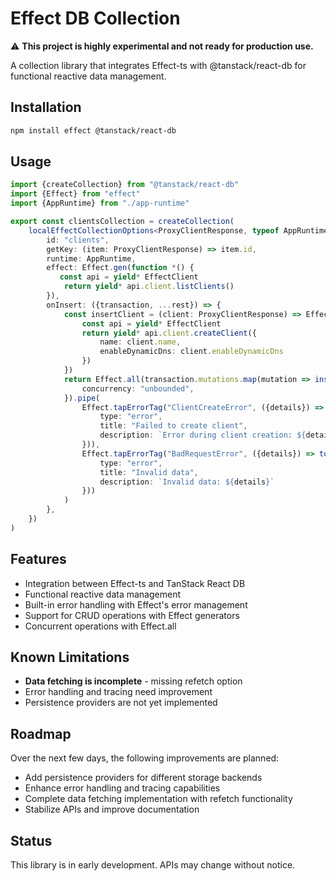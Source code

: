 # Effect DB Collection

⚠️ **This project is highly experimental and not ready for production use.**

A collection library that integrates Effect-ts with @tanstack/react-db for functional reactive data management.

## Installation

```bash
npm install effect @tanstack/react-db
```

## Usage

```typescript
import {createCollection} from "@tanstack/react-db"
import {Effect} from "effect"
import {AppRuntime} from "./app-runtime"

export const clientsCollection = createCollection(
    localEffectCollectionOptions<ProxyClientResponse, typeof AppRuntime>({
        id: "clients",
        getKey: (item: ProxyClientResponse) => item.id,
        runtime: AppRuntime,
        effect: Effect.gen(function *() {
           const api = yield* EffectClient
            return yield* api.client.listClients()
        }),
        onInsert: ({transaction, ...rest}) => {
            const insertClient = (client: ProxyClientResponse) => Effect.gen(function* () {
                const api = yield* EffectClient
                return yield* api.client.createClient({
                    name: client.name,
                    enableDynamicDns: client.enableDynamicDns
                })
            })
            return Effect.all(transaction.mutations.map(mutation => insertClient(mutation.modified)), {
                concurrency: "unbounded",
            }).pipe(
                Effect.tapErrorTag("ClientCreateError", ({details}) => toastMessage({
                    type: "error",
                    title: "Failed to create client",
                    description: `Error during client creation: ${details}`
                })),
                Effect.tapErrorTag("BadRequestError", ({details}) => toastMessage({
                    type: "error",
                    title: "Invalid data",
                    description: `Invalid data: ${details}`
                }))
            )
        },
    })
)
```

## Features

- Integration between Effect-ts and TanStack React DB
- Functional reactive data management
- Built-in error handling with Effect's error management
- Support for CRUD operations with Effect generators
- Concurrent operations with Effect.all

## Known Limitations

- **Data fetching is incomplete** - missing refetch option
- Error handling and tracing need improvement
- Persistence providers are not yet implemented

## Roadmap

Over the next few days, the following improvements are planned:
- Add persistence providers for different storage backends
- Enhance error handling and tracing capabilities
- Complete data fetching implementation with refetch functionality
- Stabilize APIs and improve documentation

## Status

This library is in early development. APIs may change without notice.